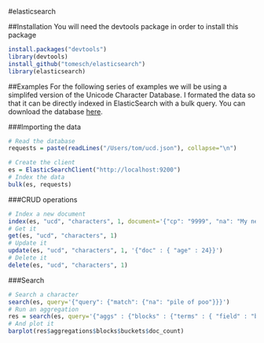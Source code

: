 #elasticsearch

##Installation
You will need the devtools package in order to install this package
````R
install.packages("devtools")
library(devtools)
install_github("tomesch/elasticsearch")
library(elasticsearch)
````
##Examples
For the following series of examples we will be using a simplifed version of the Unicode Character Database. I formated the data so that it can be directly indexed in ElasticSearch with a bulk query. You can download the database [here](https://gist.github.com/Tomesch/dc7e565e81cf74e9d473/download).

###Importing the data
````R
# Read the database
requests = paste(readLines("/Users/tom/ucd.json"), collapse="\n")

# Create the client
es = ElasticSearchClient("http://localhost:9200")
# Index the data
bulk(es, requests)
````

###CRUD operations
````R
# Index a new document
index(es, "ucd", "characters", 1, document='{"cp": "9999", "na": "My new character", "age": "23", "blk": "ASCII"}')
# Get it
get(es, "ucd", "characters", 1)
# Update it
update(es, "ucd", "characters", 1, '{"doc" : { "age" : 24}}')
# Delete it
delete(es, "ucd", "characters", 1)
````

###Search
````R
# Search a character
search(es, query='{"query": {"match": {"na": "pile of poo"}}}')
# Run an aggregation
res = search(es, query='{"aggs" : {"blocks" : {"terms" : { "field" : "blk", "size": 0}}}}')
# And plot it
barplot(res$aggregations$blocks$buckets$doc_count)
````
